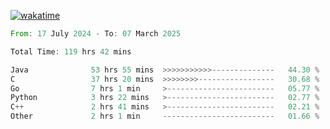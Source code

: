 [![wakatime](https://wakatime.com/badge/user/5970ac98-85fb-4bfd-a7d8-142e7d5bd274.svg)](https://wakatime.com/@5970ac98-85fb-4bfd-a7d8-142e7d5bd274)

<!--START_SECTION:waka-->

```rust
From: 17 July 2024 - To: 07 March 2025

Total Time: 119 hrs 42 mins

Java              53 hrs 55 mins  >>>>>>>>>>>--------------   44.30 %
C                 37 hrs 20 mins  >>>>>>>>-----------------   30.68 %
Go                7 hrs 1 min     >------------------------   05.77 %
Python            3 hrs 22 mins   >------------------------   02.77 %
C++               2 hrs 41 mins   >------------------------   02.21 %
Other             2 hrs 1 min     -------------------------   01.66 %
```

<!--END_SECTION:waka-->
